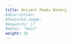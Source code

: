 ```yaml
---
title: Ancient Peaks Winery
#description: 
#featured_image: 
#keywords: []
#menus: "main"
weight: 15
---
```

